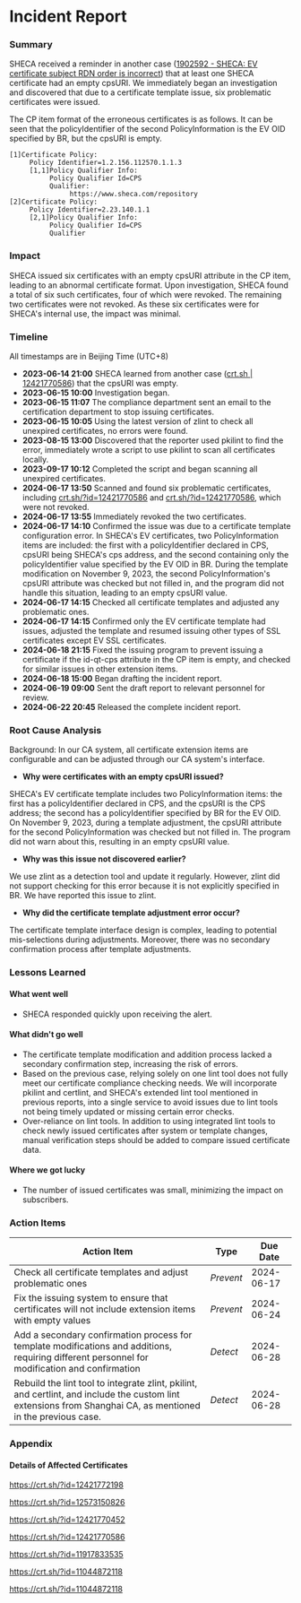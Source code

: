 # Incident Report

### Summary

SHECA received a reminder in another case  ([1902592 - SHECA: EV certificate subject RDN order is incorrect](https://bugzilla.mozilla.org/show_bug.cgi?id=1902592)) that at least one SHECA certificate had an empty cpsURI. We immediately began an investigation and discovered that due to a certificate template issue, six problematic certificates were issued.

The CP item format of the erroneous certificates is as follows. It can be seen that the policyIdentifier of the second PolicyInformation is the EV OID specified by BR, but the cpsURI is empty.

```
[1]Certificate Policy:
     Policy Identifier=1.2.156.112570.1.1.3
     [1,1]Policy Qualifier Info:
          Policy Qualifier Id=CPS
          Qualifier:
               https://www.sheca.com/repository
[2]Certificate Policy:
     Policy Identifier=2.23.140.1.1
     [2,1]Policy Qualifier Info:
          Policy Qualifier Id=CPS
          Qualifier
```

### **Impact**

SHECA issued six certificates with an empty cpsURI attribute in the CP item, leading to an abnormal certificate format. Upon investigation, SHECA found a total of six such certificates, four of which were revoked. The remaining two certificates were not revoked. As these six certificates were for SHECA's internal use, the impact was minimal.

### **Timeline**

All timestamps are in Beijing Time (UTC+8)

- **2023-06-14 21:00** SHECA learned from another case ([crt.sh | 12421770586](https://crt.sh/?id=12421770586)) that the cpsURI was empty.
- **2023-06-15 10:00** Investigation began.
- **2023-06-15 11:07** The compliance department sent an email to the certification department to stop issuing certificates.
- **2023-06-15 10:05** Using the latest version of zlint to check all unexpired certificates, no errors were found.
- **2023-08-15 13:00** Discovered that the reporter used pkilint to find the error, immediately wrote a script to use pkilint to scan all certificates locally.
- **2023-09-17 10:12** Completed the script and began scanning all unexpired certificates.
- **2024-06-17 13:50** Scanned and found six problematic certificates, including [crt.sh/?id=12421770586](https://crt.sh/?id=12421770586) and [crt.sh/?id=12421770586](https://crt.sh/?id=12421770586), which were not revoked.
- **2024-06-17 13:55** Immediately revoked the two certificates.
- **2024-06-17 14:10** Confirmed the issue was due to a certificate template configuration error. In SHECA's EV certificates, two PolicyInformation items are included: the first with a policyIdentifier declared in CPS, cpsURI being SHECA's cps address, and the second containing only the policyIdentifier value specified by the EV OID in BR. During the template modification on November 9, 2023, the second PolicyInformation's cpsURI attribute was checked but not filled in, and the program did not handle this situation, leading to an empty cpsURI value.
- **2024-06-17 14:15** Checked all certificate templates and adjusted any problematic ones.
- **2024-06-17 14:15** Confirmed only the EV certificate template had issues, adjusted the template and resumed issuing other types of SSL certificates except EV SSL certificates.
- **2024-06-18 21:15** Fixed the issuing program to prevent issuing a certificate if the id-qt-cps attribute in the CP item is empty, and checked for similar issues in other extension items.
- **2024-06-18 15:00** Began drafting the incident report.
- **2024-06-19 09:00** Sent the draft report to relevant personnel for review.
- **2024-06-22 20:45** Released the complete incident report.

### **Root Cause Analysis**

Background: In our CA system, all certificate extension items are configurable and can be adjusted through our CA system's interface.

- **Why were certificates with an empty cpsURI issued?**

SHECA's EV certificate template includes two PolicyInformation items: the first has a policyIdentifier declared in CPS, and the cpsURI is the CPS address; the second has a policyIdentifier specified by BR for the EV OID. On November 9, 2023, during a template adjustment, the cpsURI attribute for the second PolicyInformation was checked but not filled in. The program did not warn about this, resulting in an empty cpsURI value.

- **Why was this issue not discovered earlier?**

We use zlint as a detection tool and update it regularly. However, zlint did not support checking for this error because it is not explicitly specified in BR. We have reported this issue to zlint.

- **Why did the certificate template adjustment error occur?**

The certificate template interface design is complex, leading to potential mis-selections during adjustments. Moreover, there was no secondary confirmation process after template adjustments.

### **Lessons Learned**

#### What went well

- SHECA responded quickly upon receiving the alert.

#### What didn't go well

- The certificate template modification and addition process lacked a secondary confirmation step, increasing the risk of errors.
- Based on the previous case, relying solely on one lint tool does not fully meet our certificate compliance checking needs. We will incorporate pkilint and certlint, and SHECA's extended lint tool mentioned in previous reports, into a single service to avoid issues due to lint tools not being timely updated or missing certain error checks.
- Over-reliance on lint tools. In addition to using integrated lint tools to check newly issued certificates after system or template changes, manual verification steps should be added to compare issued certificate data.

#### **Where we got lucky**

- The number of issued certificates was small, minimizing the impact on subscribers.

### **Action Items**

| **Action Item**                                              | **Type**  | **Due Date** |
| ------------------------------------------------------------ | --------- | ------------ |
| Check all certificate templates and adjust problematic ones  | *Prevent* | 2024-06-17   |
| Fix the issuing system to ensure that certificates will not include extension items with empty values | *Prevent* | 2024-06-24   |
| Add a secondary confirmation process for template modifications and additions, requiring different personnel for modification and confirmation | *Detect*  | 2024-06-28   |
| Rebuild the lint tool to integrate zlint, pkilint, and certlint, and include the custom lint extensions from Shanghai CA, as mentioned in the previous case. | *Detect*  | 2024-06-28   |

### **Appendix**

#### **Details of Affected Certificates**

https://crt.sh/?id=12421772198

https://crt.sh/?id=12573150826

https://crt.sh/?id=12421770452

https://crt.sh/?id=12421770586

https://crt.sh/?id=11917833535

https://crt.sh/?id=11044872118

https://crt.sh/?id=11044872118
